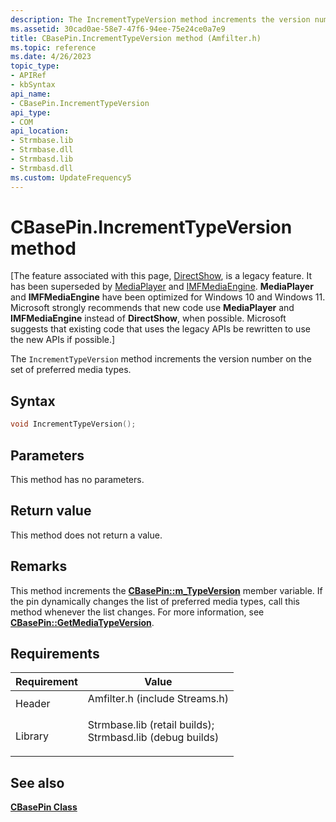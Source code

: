 ```yaml
---
description: The IncrementTypeVersion method increments the version number on the set of preferred media types.
ms.assetid: 30cad0ae-58e7-47f6-94ee-75e24ce0a7e9
title: CBasePin.IncrementTypeVersion method (Amfilter.h)
ms.topic: reference
ms.date: 4/26/2023
topic_type: 
- APIRef
- kbSyntax
api_name: 
- CBasePin.IncrementTypeVersion
api_type: 
- COM
api_location: 
- Strmbase.lib
- Strmbase.dll
- Strmbasd.lib
- Strmbasd.dll
ms.custom: UpdateFrequency5
---
```


# CBasePin.IncrementTypeVersion method

\[The feature associated with this page, [DirectShow](/windows/win32/directshow/directshow), is a legacy feature. It has been superseded by [MediaPlayer](/uwp/api/Windows.Media.Playback.MediaPlayer) and [IMFMediaEngine](/windows/win32/api/mfmediaengine/nn-mfmediaengine-imfmediaengine). **MediaPlayer** and **IMFMediaEngine** have been optimized for Windows 10 and Windows 11. Microsoft strongly recommends that new code use **MediaPlayer** and **IMFMediaEngine** instead of **DirectShow**, when possible. Microsoft suggests that existing code that uses the legacy APIs be rewritten to use the new APIs if possible.\]

The `IncrementTypeVersion` method increments the version number on the set of preferred media types.

## Syntax


```C++
void IncrementTypeVersion();
```



## Parameters

This method has no parameters.

## Return value

This method does not return a value.

## Remarks

This method increments the [**CBasePin::m\_TypeVersion**](cbasepin-m-typeversion.md) member variable. If the pin dynamically changes the list of preferred media types, call this method whenever the list changes. For more information, see [**CBasePin::GetMediaTypeVersion**](cbasepin-getmediatypeversion.md).

## Requirements



| Requirement | Value |
|--------------------|--------------------------------------------------------------------------------------------------------------------------------------------------------------------------------------------|
| Header<br/>  | <dl> <dt>Amfilter.h (include Streams.h)</dt> </dl>                                                                                  |
| Library<br/> | <dl> <dt>Strmbase.lib (retail builds); </dt> <dt>Strmbasd.lib (debug builds)</dt> </dl> |



## See also

<dl> <dt>

[**CBasePin Class**](cbasepin.md)
</dt> </dl>

 

 




